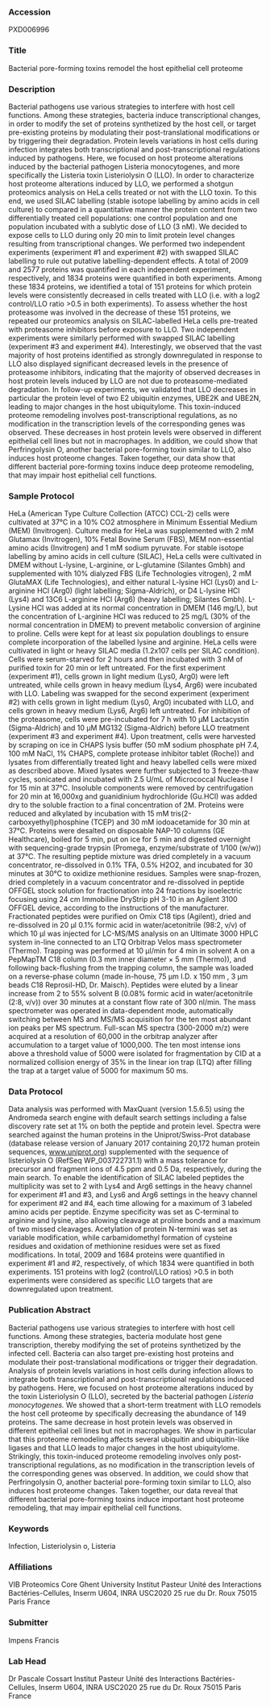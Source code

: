 ### Accession
PXD006996

### Title
Bacterial pore-forming toxins remodel the host epithelial cell proteome

### Description
Bacterial pathogens use various strategies to interfere with host cell functions. Among these strategies, bacteria induce transcriptional changes, in order to modify the set of proteins synthetized by the host cell, or target pre-existing proteins by modulating their post-translational modifications or by triggering their degradation. Protein levels variations in host cells during infection integrates both transcriptional and post-transcriptional regulations induced by pathogens. Here, we focused on host proteome alterations induced by the bacterial pathogen Listeria monocytogenes, and more specifically the Listeria toxin Listeriolysin O (LLO).  In order to characterize host proteome alterations induced by LLO, we performed a shotgun proteomics analysis on HeLa cells treated or not with the LLO toxin. To this end, we used SILAC labelling (stable isotope labelling by amino acids in cell culture) to compared in a quantitative manner the protein content from two differentially treated cell populations: one control population and one population incubated with a sublytic dose of LLO (3 nM). We decided to expose cells to LLO during only 20 min to limit protein level changes resulting from transcriptional changes. We performed two independent experiments (experiment #1 and experiment #2) with swapped SILAC labelling to rule out putative labelling-dependent effects. A total of 2009 and 2577 proteins was quantified in each independent experiment, respectively, and 1834 proteins were quantified in both experiments. Among these 1834 proteins, we identified a total of 151 proteins for which protein levels were consistently decreased in cells treated with LLO (i.e. with a log2 control/LLO ratio >0.5 in both experiments). To assess whether the host proteasome was involved in the decrease of these 151 proteins, we repeated our proteomics analysis on SILAC-labelled HeLa cells pre-treated with proteasome inhibitors before exposure to LLO. Two independent experiments were similarly performed with swapped SILAC labelling (experiment #3 and experiment #4). Interestingly, we observed that the vast majority of host proteins identified as strongly downregulated in response to LLO also displayed significant decreased levels in the presence of proteasome inhibitors, indicating that the majority of observed decreases in host protein levels induced by LLO are not due to proteasome-mediated degradation. In follow-up experiments, we validated that LLO decreases in particular the protein level of two E2 ubiquitin enzymes, UBE2K and UBE2N, leading to major changes in the host ubiquitylome. This toxin-induced proteome remodeling involves post-transcriptional regulations, as no modification in the transcription levels of the corresponding genes was observed. These decreases in host protein levels were observed in different epithelial cell lines but not in macrophages. In addition, we could show that Perfringolysin O, another bacterial pore-forming toxin similar to LLO, also induces host proteome changes. Taken together, our data show that different bacterial pore-forming toxins induce deep proteome remodeling, that may impair host epithelial cell functions.

### Sample Protocol
HeLa (American Type Culture Collection (ATCC) CCL-2) cells were cultivated at 37°C in a 10% CO2 atmosphere in Minimum Essential Medium (MEM) (Invitrogen). Culture media for HeLa was supplemented with 2 mM Glutamax (Invitrogen), 10% Fetal Bovine Serum (FBS), MEM non-essential amino acids (Invitrogen) and 1 mM sodium pyruvate. For stable isotope labelling by amino acids in cell culture (SILAC), HeLa cells were cultivated in DMEM without L-lysine, L-arginine, or L-glutamine (Silantes Gmbh) and supplemented with 10% dialyzed FBS (Life Technologies vitrogen), 2 mM GlutaMAX (Life Technologies), and either natural L-lysine HCl (Lys0) and L-arginine HCl (Arg0) (light labelling; Sigma-Aldrich), or D4 L-lysine HCl (Lys4) and 13C6 L-arginine HCl (Arg6) (heavy labelling; Silantes Gmbh). L-Lysine HCl was added at its normal concentration in DMEM (146 mg/L), but the concentration of L-arginine HCl was reduced to 25 mg/L (30% of the normal concentration in DMEM) to prevent metabolic conversion of arginine to proline. Cells were kept for at least six population doublings to ensure complete incorporation of the labelled lysine and arginine. HeLa cells were cultivated in light or heavy SILAC media (1.2x107 cells per SILAC condition). Cells were serum-starved for 2 hours and then incubated with 3 nM of purified toxin for 20 min or left untreated. For the first experiment (experiment #1), cells grown in light medium (Lys0, Arg0) were left untreated, while cells grown in heavy medium (Lys4, Arg6) were incubated with LLO. Labeling was swapped for the second experiment (experiment #2) with cells grown in light medium (Lys0, Arg0) incubated with LLO, and cells grown in heavy medium (Lys6, Arg6) left untreated. For inhibition of the proteasome, cells were pre-incubated for 7 h with 10 µM Lactacystin (Sigma-Aldrich) and 10 µM MG132 (Sigma-Aldrich) before LLO treatment (experiment #3 and experiment #4). Upon treatment, cells were harvested by scraping on ice in CHAPS lysis buffer (50 mM sodium phosphate pH 7.4, 100 mM NaCl, 1% CHAPS, complete protease inhibitor tablet (Roche)) and lysates from differentially treated light and heavy labelled cells were mixed as described above. Mixed lysates were further subjected to 3 freeze-thaw cycles, sonicated and incubated with 2.5 U/mL of Micrococcal Nuclease I for 15 min at 37°C. Insoluble components were removed by centrifugation for 20 min at 16,000xg and guanidinium hydrochloride (Gu.HCl) was added dry to the soluble fraction to a final concentration of 2M. Proteins were reduced and alkylated by incubation with 15 mM tris(2-carboxyethyl)phosphine (TCEP) and 30 mM iodoacetamide for 30 min at 37°C. Proteins were desalted on disposable NAP-10 columns (GE Healthcare), boiled for 5 min, put on ice for 5 min and digested overnight with sequencing-grade trypsin (Promega, enzyme/substrate of 1/100 (w/w)) at 37°C. The resulting peptide mixture was dried completely in a vacuum concentrator, re-dissolved in 0.1% TFA, 0.5% H2O2, and incubated for 30 minutes at 30°C to oxidize methionine residues. Samples were snap-frozen, dried completely in a vacuum concentrator and re-dissolved in peptide OFFGEL stock solution for fractionation into 24 fractions by isoelectric focusing using 24 cm Immobiline DryStrip pH 3-10 in an Agilent 3100 OFFGEL device, according to the instructions of the manufacturer.  Fractionated peptides were purified on Omix C18 tips (Agilent), dried and re-dissolved in 20 µl 0.1% formic acid in water/acetonitrile (98:2, v/v) of which 10 µl was injected for LC-MS/MS analysis on an Ultimate 3000 HPLC system in-line connected to an LTQ Orbitrap Velos mass spectrometer (Thermo). Trapping was performed at 10 μl/min for 4 min in solvent A on a PepMapTM C18 column (0.3 mm inner diameter × 5 mm (Thermo)), and following back-flushing from the trapping column, the sample was loaded on a reverse-phase column (made in-house, 75 µm I.D. x 150 mm , 3 µm beads C18 Reprosil-HD, Dr. Maisch). Peptides were eluted by a linear increase from 2 to 55% solvent B (0.08% formic acid in water/acetonitrile (2:8, v/v)) over 30 minutes at a constant flow rate of 300 nl/min. The mass spectrometer was operated in data-dependent mode, automatically switching between MS and MS/MS acquisition for the ten most abundant ion peaks per MS spectrum. Full-scan MS spectra (300-2000 m/z) were acquired at a resolution of 60,000 in the orbitrap analyzer after accumulation to a target value of 1000,000. The ten most intense ions above a threshold value of 5000 were isolated for fragmentation by CID at a normalized collision energy of 35% in the linear ion trap (LTQ) after filling the trap at a target value of 5000 for maximum 50 ms.

### Data Protocol
Data analysis was performed with MaxQuant (version 1.5.6.5) using the Andromeda search engine with default search settings including a false discovery rate set at 1% on both the peptide and protein level. Spectra were searched against the human proteins in the Uniprot/Swiss-Prot database (database release version of January 2017 containing 20,172 human protein sequences, www.uniprot.org) supplemented with the sequence of listeriolysin O (RefSeq WP_003722731.1) with a mass tolerance for precursor and fragment ions of 4.5 ppm and 0.5 Da, respectively, during the main search. To enable the identification of SILAC labeled peptides the multiplicity was set to 2 with Lys4 and Arg6 settings in the heavy channel for experiment #1 and #3, and Lys6 and Arg6 settings in the heavy channel for experiment #2 and #4, each time allowing for a maximum of 3 labeled amino acids per peptide. Enzyme specificity was set as C-terminal to arginine and lysine, also allowing cleavage at proline bonds and a maximum of two missed cleavages. Acetylation of protein N-termini was set as variable modification, while carbamidomethyl formation of cysteine residues and oxidation of methionine residues were set as fixed modifications. In total, 2009 and 1684 proteins were quantified in experiment #1 and #2, respectively, of which 1834 were quantified in both experiments. 151 proteins with log2 (control/LLO ratios) >0.5 in both experiments were considered as specific LLO targets that are downregulated upon treatment.

### Publication Abstract
Bacterial pathogens use various strategies to interfere with host cell functions. Among these strategies, bacteria modulate host gene transcription, thereby modifying the set of proteins synthetized by the infected cell. Bacteria can also target pre-existing host proteins and modulate their post-translational modifications or trigger their degradation. Analysis of protein levels variations in host cells during infection allows to integrate both transcriptional and post-transcriptional regulations induced by pathogens. Here, we focused on host proteome alterations induced by the toxin Listeriolysin O (LLO), secreted by the bacterial pathogen <i>Listeria monocytogenes.</i> We showed that a short-term treatment with LLO remodels the host cell proteome by specifically decreasing the abundance of 149 proteins. The same decrease in host protein levels was observed in different epithelial cell lines but not in macrophages. We show in particular that this proteome remodeling affects several ubiquitin and ubiquitin-like ligases and that LLO leads to major changes in the host ubiquitylome. Strikingly, this toxin-induced proteome remodeling involves only post-transcriptional regulations, as no modification in the transcription levels of the corresponding genes was observed. In addition, we could show that Perfringolysin O, another bacterial pore-forming toxin similar to LLO, also induces host proteome changes. Taken together, our data reveal that different bacterial pore-forming toxins induce important host proteome remodeling, that may impair epithelial cell functions.

### Keywords
Infection, Listeriolysin o, Listeria

### Affiliations
VIB Proteomics Core
Ghent University
Institut Pasteur Unité des Interactions Bactéries-Cellules, Inserm U604, INRA USC2020 25 rue du Dr. Roux 75015 Paris France

### Submitter
Impens Francis

### Lab Head
Dr Pascale Cossart
Institut Pasteur Unité des Interactions Bactéries-Cellules, Inserm U604, INRA USC2020 25 rue du Dr. Roux 75015 Paris France


